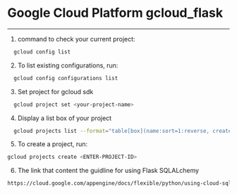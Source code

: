 # Google Cloud Platform  gcloud_flask
***

1.  command to check your current project:
```bash
  gcloud config list
```
2.  To list existing configurations, run:
```bash
  gcloud config configurations list
```
3.  Set project for gcloud sdk 
```bash
  gcloud project set <your-project-name>
```
4. Display a list box of your project
```bash
  gcloud projects list --format="table[box](name:sort=1:reverse, createTime.date('%d-%m-%Y'))"
```
5. To create a project, run:
```bash
gcloud projects create <ENTER-PROJECT-ID>
```
6. The link that content the guidline for using Flask SQLALchemy
```bash
https://cloud.google.com/appengine/docs/flexible/python/using-cloud-sql
```
